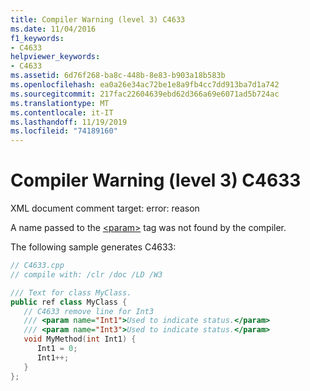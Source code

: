 ```yaml
---
title: Compiler Warning (level 3) C4633
ms.date: 11/04/2016
f1_keywords:
- C4633
helpviewer_keywords:
- C4633
ms.assetid: 6d76f268-ba8c-448b-8e83-b903a18b583b
ms.openlocfilehash: ea0a26e34ac72be1e8a9fb4cc7dd913ba7d1a742
ms.sourcegitcommit: 217fac22604639ebd62d366a69e6071ad5b724ac
ms.translationtype: MT
ms.contentlocale: it-IT
ms.lasthandoff: 11/19/2019
ms.locfileid: "74189160"
---
```

# <a name="compiler-warning-level-3-c4633"></a>Compiler Warning (level 3) C4633

XML document comment target: error:  reason

A name passed to the [\<param>](../../build/reference/param-visual-cpp.md) tag was not found by the compiler.

The following sample generates C4633:

```cpp
// C4633.cpp
// compile with: /clr /doc /LD /W3

/// Text for class MyClass.
public ref class MyClass {
   // C4633 remove line for Int3
   /// <param name="Int1">Used to indicate status.</param>
   /// <param name="Int3">Used to indicate status.</param>
   void MyMethod(int Int1) {
      Int1 = 0;
      Int1++;
   }
};
```